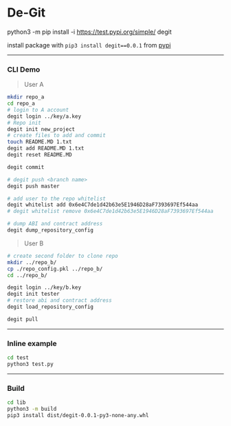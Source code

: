 
# De-Git


python3 -m pip install -i https://test.pypi.org/simple/ degit

install package with `pip3 install degit==0.0.1` from [pypi](https://pypi.org/project/degit/0.0.1/)

---
### CLI Demo
>User A
```bash
mkdir repo_a 
cd repo_a
# login to A account
degit login ../key/a.key
# Repo init
degit init new_project
# create files to add and commit
touch README.MD 1.txt
degit add README.MD 1.txt
degit reset README.MD

degit commit 

# degit push <branch name>
degit push master 

# add user to the repo whitelist
degit whitelist add 0x6e4C7de1d42b63e5E1946D28aF7393697Ef544aa
# degit whitelist remove 0x6e4C7de1d42b63e5E1946D28aF7393697Ef544aa

# dump ABI and contract address 
degit dump_repository_config
```

>User B
```bash
# create second folder to clone repo
mkdir ../repo_b/ 
cp ./repo_config.pkl ../repo_b/
cd ../repo_b/

degit login ../key/b.key
degit init tester
# restore abi and contract address 
degit load_repository_config

degit pull 

```
---
### Inline example
```bash
cd test
python3 test.py
```
---

### Build 
```bash
cd lib
python3 -m build
pip3 install dist/degit-0.0.1-py3-none-any.whl
```